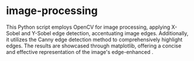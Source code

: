 # image-processing
This Python script employs OpenCV for image processing, applying X-Sobel and Y-Sobel edge detection, accentuating image edges. Additionally, it utilizes the Canny edge detection method to comprehensively highlight edges. The results are showcased through matplotlib, offering a concise and effective representation of the image's edge-enhanced .
